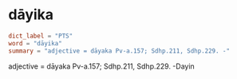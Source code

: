 # dāyika

``` toml
dict_label = "PTS"
word = "dāyika"
summary = "adjective = dāyaka Pv-a.157; Sdhp.211, Sdhp.229. -"
```

adjective = dāyaka Pv\-a.157; Sdhp.211, Sdhp.229. \-Dayin

